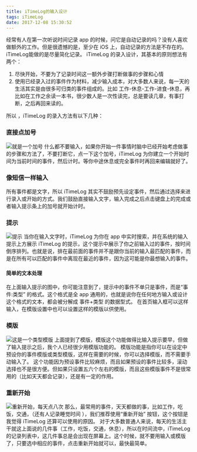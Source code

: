 ```yaml
---
title: iTimeLog的输入设计
tags: iTimeLog
date: 2017-12-08 15:30:52
---
```


经常有人在第一次听说时间记录 app 的时候，问它是自动记录的吗？没有人喜欢做额外的工作。但是很遗憾的是，至少在 iOS 上，自动记录的方法是不存在的。iTimeLog能做的是尽量简化记录。
iTimeLog 的录入设计，其基本的原则想法有两个：
1. 尽快开始，不要为了记录时间这一额外步骤打断做事的步骤和心情
2. 使用已经录入过的事件作为材料，减少输入成本，对大多数人来说，每一天的生活其实是由很多可归类的事件组成的。比如 工作-休息-工作-进食-休息，再比如在工作之余读一本书，很少数人是一次性读完，总是要读几章，有事打断，之后再回来读的。

所以 ，iTimeLog 的录入方法有以下几种：

### 直接点加号
![][image-1]
什么都不要输入，如果你开始一件事情时脑中已经开始考虑做事的步骤和方法了，不要打断它，点一下这个加号，iTimeLog 为你建立一个开始时间为当前时间的事件，然后计时。等你中途休息或完全事件时再回来编辑就好了。
### 像短信一样输入
所有事件都是文字，所以 iTimeLog 其实不鼓励预先设定事件，然后通过选择来进行录入或开始的方式。我们鼓励直接输入文字，输入完成之后点击键盘上的完成或者输入提示条上的加号就开始计时。
### 提示
![][image-2]
当你在输入文字时，iTimeLog 为你在 app 中实时搜索，并在系统的输入提示上方展示 iTimeLog 的提示，这个提示中展示了你之前输入过的事件，按时间倒序排列。也就是说，排在最前面的事件并不是跟你当前的输入最匹配的事件，而是在所有可以匹配的事件中离现在最近的事件，因为这可能是你最想输入的事件。
#### 简单的文本处理
在上面输入提示的图中，你可能注意到了，提示中的事件不单只是事件，而是“事件:类型” 的格式。这个格式是全 app 通用的，也就是说你在任何地方输入或设计这个格式的文本，都会被分解成 事件+类型 的数据型式。
在首页输入框可以这样输入，在模版设置中也可以设置这样的模版以供使用。

### 模版
![][image-3]
上面提到了模版，模版这个功能做得比输入提示要早，但做了输入提示之后，我个人已经很少用模版功能的。
模版功能是指你可以在设定中预设你的事件模版或类型模版，这样在需要的时候，你可以选择模版，而不需要手动输入了。
这个功能因为预设事件比较麻烦，而且如果预设的事件比较多，滚动选择也不是很方便。但如果只设置五六个左右的模版，而且这些模版事件不是很常用的（比如天天都会记录），还是有一定的作用。

### 重新开始
![][image-4]
那么，最常用的事件，天天都做的事，比如工作，吃饭，交通，（还有人记录睡觉时间 ），我们推荐使用“重新开始” 按钮，这个按钮是我觉得 iTimeLog 还算可以使用的原因。
对于大多数普通人来说，每天的生活主干就这上面说的几件事（工作，吃饭，交通，休息），所以在时间流中，iTimeLog的记录列表中，这几件事总是会出现在屏幕上。这个时候，就不要用输入或模版了，只要选中相应的事件，点击重新开始就可以，最快最简单。


[image-1]:	https://blog-image-1255331452.cos.ap-nanjing.myqcloud.com/blog/itimelog/click_plus.jpeg "就是一个加号"
[image-2]:	https://blog-image-1255331452.cos.ap-nanjing.myqcloud.com/blog/itimelog/hint.jpeg "提示"
[image-3]:	https://blog-image-1255331452.cos.ap-nanjing.myqcloud.com/blog/itimelog/template.jpeg "这是一个类型模版"
[image-4]:	https://blog-image-1255331452.cos.ap-nanjing.myqcloud.com/blog/itimelog/redo.jpeg "重新开始，每天点八次"
